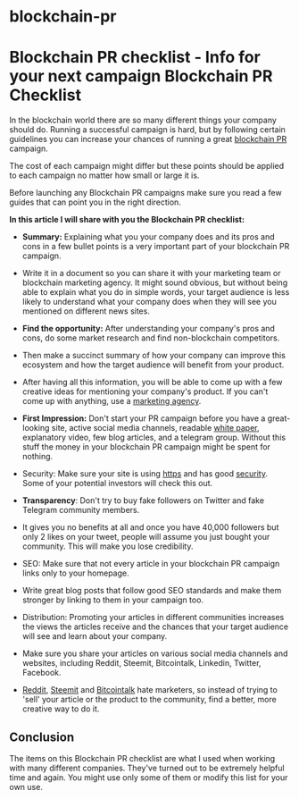 # blockchain-pr
Blockchain PR checklist - Info for your next campaign 
**Blockchain PR Checklist**
===========================

In the blockchain world there are so many different things your company should do. Running a successful campaign is hard, but by following certain guidelines you can increase your chances of running a great [blockchain PR](https://guerrillabuzz.com/blockchain-pr/) campaign.

The cost of each campaign might differ but these points should be applied to each campaign no matter how small or large it is.

Before launching any Blockchain PR campaigns make sure you read a few guides that can point you in the right direction.

**In this article I will share with you the Blockchain PR checklist:**

-   **Summary:** Explaining what you your company does and its pros and cons in a few bullet  points is a very important part of your blockchain PR campaign.

-   Write it in a document so you can share it with your marketing team or blockchain marketing agency. It might sound obvious, but without being able to explain what you do in simple words, your target audience is less likely to understand what your company does when they will see you mentioned on different news sites.

-   **Find the opportunity:** After understanding your company's pros and cons, do some market research and find non-blockchain competitors.

-   Then make a succinct summary of how your company can improve this ecosystem and how the target audience will benefit from your product.

-   After having all this information, you will be able to come up with a few creative ideas for mentioning your company's product. If you can't come up with anything, use a [marketing agency](https://guerrillabuzz.com/). 

-   **First Impression:** Don't start your PR campaign before you have a great-looking site, active social media channels, readable [white paper](https://www.investopedia.com/terms/w/whitepaper.asp), explanatory video, few blog articles, and a telegram group. Without this stuff the money in your blockchain PR campaign might be spent for nothing.

-   Security: Make sure your site is using [https](https://en.wikipedia.org/wiki/HTTPS) and has good [security](https://www.hostgator.com/blog/how-secure-is-your-website-free-website-security-checklist/). Some of your potential investors will check this out. 

-   **Transparency**: Don't try to buy fake followers on Twitter and fake Telegram community members.

-   It gives you no benefits at all and once you have 40,000 followers but only 2 likes on your tweet, people will assume you just bought your community. This will make you lose credibility.

-   SEO: Make sure that not every article in your blockchain PR campaign links only to your homepage.

-   Write great blog posts that follow good SEO standards and make them stronger by linking to them in your campaign too. 

-   Distribution: Promoting your articles in different communities increases the views the articles receive and the chances that your target audience will see and learn about your company.

-   Make sure you share your articles on various social media channels and websites, including Reddit, Steemit, Bitcointalk, Linkedin, Twitter, Facebook.

-   [Reddit](https://reddit.com/), [Steemit](https://steemit.com/) and [Bitcointalk](https://bitcointalk.org/) hate marketers, so instead of trying to  'sell' your article or the product to the community, find a better, more creative way to do it.

Conclusion
----------

The items  on this Blockchain PR checklist are what I used when working with many different companies. They've turned out to be extremely helpful time and again. You might use only some of them or modify this list for your own use.
